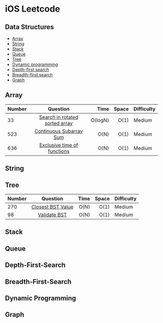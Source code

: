 # iOS Leetcode
## Data Structures
* [Array](#array)
* [String](#string)
* [Stack](#stack)
* [Queue](#queue)
* [Tree](#tree)
* [Dynamic programming](#dynamic-programming)
* [Depth-first search](#depth-first-search)
* [Breadth-first search](#breadth-first-search)
* [Graph](#graph)

## Array
| Number | Question   | Time  | Space | Difficulty |
| ------ |:----------:| -----:|----:|---------|
| 33 | [Search in rotated sorted array](./SearchInRotatedSortedArray.swift)| O(logN) | O(1)    | Medium |
| 523 | [Continuous Subarray Sum](./ContinuousSubarraySum.swift)| O(N) | O(1)    | Medium |
| 636 | [Exclusive time of functions](./ExclusiveTimeofFunctions.swift)| O(N) | O(1)    | Medium |

## String

## Tree
| Number | Question   | Time  | Space | Difficulty |
| ------ |:----------:| -----:|----:|---------|
| 270 | [Closest BST Value](./Closest%20BST%20Value.swift)| O(N) | O(1)    | Medium |
| 98 | [Validate BST](./Validate%20BST.swift)| O(N) | O(1)    | Medium |

## Stack

## Queue

## Depth-First-Search

## Breadth-First-Search

## Dynamic Programming

## Graph




